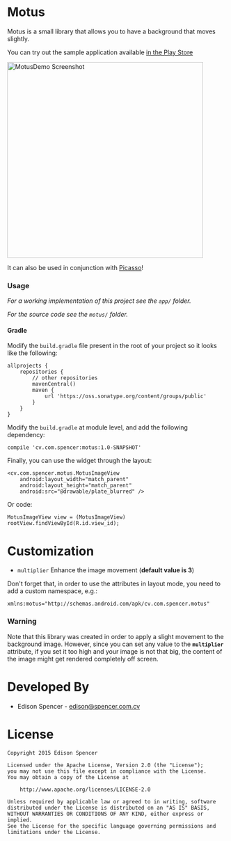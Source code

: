 # Motus

Motus is a small library that allows you to have a background that moves slightly.

You can try out the sample application available [in the Play Store](https://play.google.com/store/apps/details?id=cv.com.spencer.motusdemo)

<img alt="MotusDemo Screenshot" src="https://raw.github.com/edisonspencer/motus/master/screenshot.png" height="450px" />

It can also be used in conjunction with [Picasso][1]!

### Usage

*For a working implementation of this project see the `app/` folder.*

*For the source code see the `motus/` folder.*

#### Gradle

  Modify the `build.gradle` file present in the root of your project so it looks like the following:
  
	allprojects {
		repositories {
			// other repositories
			mavenCentral()
			maven {
				url 'https://oss.sonatype.org/content/groups/public'
			}
		}
	}
	
  Modify the `build.gradle` at module level, and add the following dependency:
  
	compile 'cv.com.spencer:motus:1.0-SNAPSHOT'

  Finally, you can use the widget through the layout:
  
	<cv.com.spencer.motus.MotusImageView
		android:layout_width="match_parent"
		android:layout_height="match_parent"
		android:src="@drawable/plate_blurred" />
		
  Or code:
  
	MotusImageView view = (MotusImageView) rootView.findViewById(R.id.view_id);

# Customization

 * `multiplier` Enhance the image movement (**default value is 3**)
 
Don't forget that, in order to use the attributes in layout mode, you need to add a custom namespace, e.g.:
  
	xmlns:motus="http://schemas.android.com/apk/cv.com.spencer.motus"

### Warning

  Note that this library was created in order to apply a slight movement to the background image.
  However, since you can set any value to the **`multiplier`** attribute, if you set it too high and
  your image is not that big, the content of the image might get rendered completely off screen.
  
# Developed By

 * Edison Spencer - <edison@spencer.com.cv>
  
# License

	Copyright 2015 Edison Spencer

	Licensed under the Apache License, Version 2.0 (the "License");
	you may not use this file except in compliance with the License.
	You may obtain a copy of the License at

		http://www.apache.org/licenses/LICENSE-2.0

	Unless required by applicable law or agreed to in writing, software
	distributed under the License is distributed on an "AS IS" BASIS,
	WITHOUT WARRANTIES OR CONDITIONS OF ANY KIND, either express or implied.
	See the License for the specific language governing permissions and
	limitations under the License.

[1]: https://github.com/square/picasso
